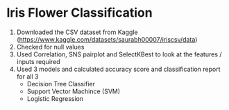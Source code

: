 # Iris Flower Classification

1. Downloaded the CSV dataset from Kaggle (https://www.kaggle.com/datasets/saurabh00007/iriscsv/data)
2. Checked for null values
3. Used Correlation, SNS pairplot and SelectKBest to look at the features / inputs required
4. Used 3 models and calculated accuracy score and classification report for all 3
   - Decision Tree Classifier
   - Support Vector Machince (SVM)
   - Logistic Regression

